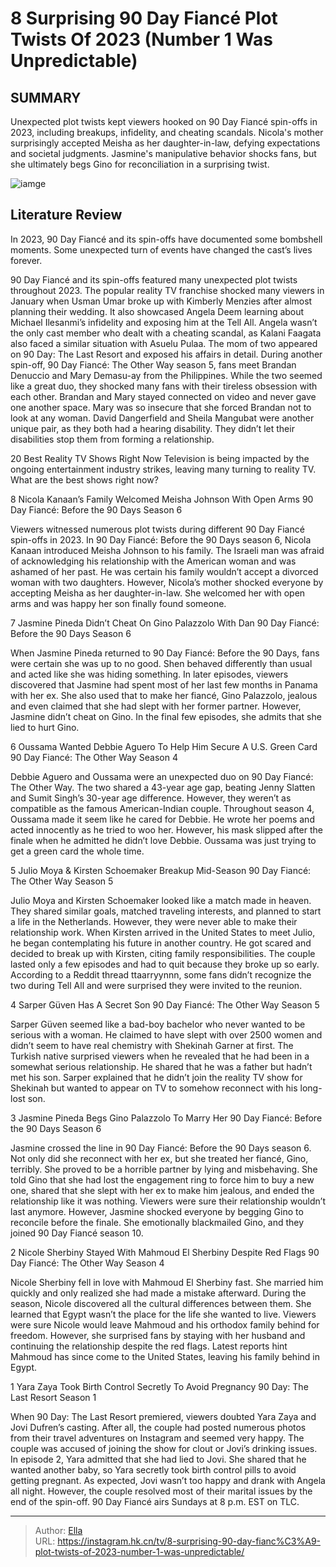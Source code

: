 # 8 Surprising 90 Day Fiancé Plot Twists Of 2023 (Number 1 Was Unpredictable)


## SUMMARY 


 Unexpected plot twists kept viewers hooked on 90 Day Fiancé spin-offs in 2023, including breakups, infidelity, and cheating scandals. 
 Nicola&#39;s mother surprisingly accepted Meisha as her daughter-in-law, defying expectations and societal judgments. 
 Jasmine&#39;s manipulative behavior shocks fans, but she ultimately begs Gino for reconciliation in a surprising twist. 

![iamge](https://static1.srcdn.com/wordpress/wp-content/uploads/2024/01/scheduled-for-12_30-at-6_30-a-m-et-8-surprising-90-day-fiance-plot-twists-of-2023-number-1-was-unpredictable-full-list.jpg)

## Literature Review
In 2023, 90 Day Fiancé and its spin-offs have documented some bombshell moments. Some unexpected turn of events have changed the cast’s lives forever.




90 Day Fiancé and its spin-offs featured many unexpected plot twists throughout 2023. The popular reality TV franchise shocked many viewers in January when Usman Umar broke up with Kimberly Menzies after almost planning their wedding. It also showcased Angela Deem learning about Michael Ilesanmi’s infidelity and exposing him at the Tell All. Angela wasn’t the only cast member who dealt with a cheating scandal, as Kalani Faagata also faced a similar situation with Asuelu Pulaa. The mom of two appeared on 90 Day: The Last Resort and exposed his affairs in detail.
During another spin-off, 90 Day Fiancé: The Other Way season 5, fans meet Brandan Denuccio and Mary Demasu-ay from the Philippines. While the two seemed like a great duo, they shocked many fans with their tireless obsession with each other. Brandan and Mary stayed connected on video and never gave one another space. Mary was so insecure that she forced Brandan not to look at any woman. David Dangerfield and Sheila Mangubat were another unique pair, as they both had a hearing disability. They didn’t let their disabilities stop them from forming a relationship.
            
 
 20 Best Reality TV Shows Right Now 
Television is being impacted by the ongoing entertainment industry strikes, leaving many turning to reality TV. What are the best shows right now?













 








 8  Nicola Kanaan’s Family Welcomed Meisha Johnson With Open Arms 
90 Day Fiancé: Before the 90 Days Season 6


 







Viewers witnessed numerous plot twists during different 90 Day Fiancé spin-offs in 2023. In 90 Day Fiancé: Before the 90 Days season 6, Nicola Kanaan introduced Meisha Johnson to his family. The Israeli man was afraid of acknowledging his relationship with the American woman and was ashamed of her past. He was certain his family wouldn’t accept a divorced woman with two daughters. However, Nicola’s mother shocked everyone by accepting Meisha as her daughter-in-law. She welcomed her with open arms and was happy her son finally found someone.





 7  Jasmine Pineda Didn’t Cheat On Gino Palazzolo With Dan 
90 Day Fiancé: Before the 90 Days Season 6


 







When Jasmine Pineda returned to 90 Day Fiancé: Before the 90 Days, fans were certain she was up to no good. Shen behaved differently than usual and acted like she was hiding something. In later episodes, viewers discovered that Jasmine had spent most of her last few months in Panama with her ex. She also used that to make her fiancé, Gino Palazzolo, jealous and even claimed that she had slept with her former partner. However, Jasmine didn’t cheat on Gino. In the final few episodes, she admits that she lied to hurt Gino.





 6  Oussama Wanted Debbie Aguero To Help Him Secure A U.S. Green Card 
90 Day Fiancé: The Other Way Season 4
        

Debbie Aguero and Oussama were an unexpected duo on 90 Day Fiancé: The Other Way. The two shared a 43-year age gap, beating Jenny Slatten and Sumit Singh’s 30-year age difference. However, they weren’t as compatible as the famous American-Indian couple. Throughout season 4, Oussama made it seem like he cared for Debbie. He wrote her poems and acted innocently as he tried to woo her. However, his mask slipped after the finale when he admitted he didn’t love Debbie. Oussama was just trying to get a green card the whole time.





 5  Julio Moya &amp; Kirsten Schoemaker Breakup Mid-Season 
90 Day Fiancé: The Other Way Season 5
        

Julio Moya and Kirsten Schoemaker looked like a match made in heaven. They shared similar goals, matched traveling interests, and planned to start a life in the Netherlands. However, they were never able to make their relationship work. When Kirsten arrived in the United States to meet Julio, he began contemplating his future in another country. He got scared and decided to break up with Kirsten, citing family responsibilities. The couple lasted only a few episodes and had to quit because they broke up so early. According to a Reddit thread ttaarryynnn, some fans didn’t recognize the two during Tell All and were surprised they were invited to the reunion.





 4  Sarper Güven Has A Secret Son 
90 Day Fiancé: The Other Way Season 5


 







Sarper Güven seemed like a bad-boy bachelor who never wanted to be serious with a woman. He claimed to have slept with over 2500 women and didn’t seem to have real chemistry with Shekinah Garner at first. The Turkish native surprised viewers when he revealed that he had been in a somewhat serious relationship. He shared that he was a father but hadn’t met his son. Sarper explained that he didn’t join the reality TV show for Shekinah but wanted to appear on TV to somehow reconnect with his long-lost son.





 3  Jasmine Pineda Begs Gino Palazzolo To Marry Her 
90 Day Fiancé: Before the 90 Days Season 6
        

Jasmine crossed the line in 90 Day Fiancé: Before the 90 Days season 6. Not only did she reconnect with her ex, but she treated her fiancé, Gino, terribly. She proved to be a horrible partner by lying and misbehaving. She told Gino that she had lost the engagement ring to force him to buy a new one, shared that she slept with her ex to make him jealous, and ended the relationship like it was nothing. Viewers were sure their relationship wouldn’t last anymore. However, Jasmine shocked everyone by begging Gino to reconcile before the finale. She emotionally blackmailed Gino, and they joined 90 Day Fiancé season 10.





 2  Nicole Sherbiny Stayed With Mahmoud El Sherbiny Despite Red Flags 
90 Day Fiancé: The Other Way Season 4
        

Nicole Sherbiny fell in love with Mahmoud El Sherbiny fast. She married him quickly and only realized she had made a mistake afterward. During the season, Nicole discovered all the cultural differences between them. She learned that Egypt wasn’t the place for the life she wanted to live. Viewers were sure Nicole would leave Mahmoud and his orthodox family behind for freedom. However, she surprised fans by staying with her husband and continuing the relationship despite the red flags. Latest reports hint Mahmoud has since come to the United States, leaving his family behind in Egypt.





 1  Yara Zaya Took Birth Control Secretly To Avoid Pregnancy 
90 Day: The Last Resort Season 1
        

When 90 Day: The Last Resort premiered, viewers doubted Yara Zaya and Jovi Dufren’s casting. After all, the couple had posted numerous photos from their travel adventures on Instagram and seemed very happy. The couple was accused of joining the show for clout or Jovi’s drinking issues. In episode 2, Yara admitted that she had lied to Jovi. She shared that he wanted another baby, so Yara secretly took birth control pills to avoid getting pregnant. As expected, Jovi wasn’t too happy and drank with Angela all night. However, the couple resolved most of their marital issues by the end of the spin-off.
90 Day Fiancé airs Sundays at 8 p.m. EST on TLC. 



---

> Author: [Ella](https://instagram.hk.cn/)  
> URL: https://instagram.hk.cn/tv/8-surprising-90-day-fianc%C3%A9-plot-twists-of-2023-number-1-was-unpredictable/  

